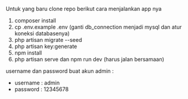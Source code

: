 Untuk yang baru clone repo berikut cara menjalankan app nya

1. composer install
2. cp .env.example .env  (ganti db_connection menjadi mysql dan atur koneksi databasenya)
3. php artisan migrate --seed
4. php artisan key:generate
5. npm install
6. php artisan serve dan npm run dev (harus jalan bersamaan)

username dan password buat akun admin :
-   username : admin
-   password : 12345678